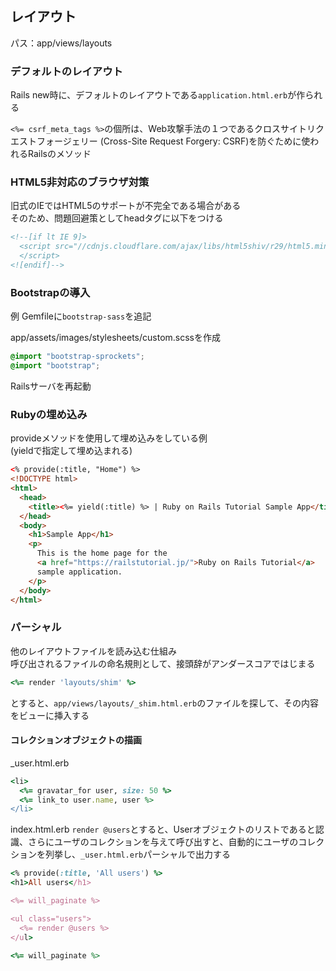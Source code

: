 ## レイアウト
パス：app/views/layouts

### デフォルトのレイアウト
Rails new時に、デフォルトのレイアウトである`application.html.erb`が作られる

`<%= csrf_meta_tags %>`の個所は、Web攻撃手法の１つであるクロスサイトリクエストフォージェリー (Cross-Site Request Forgery: CSRF)を防ぐために使われるRailsのメソッド

### HTML5非対応のブラウザ対策
旧式のIEではHTML5のサポートが不完全である場合がある  
そのため、問題回避策としてheadタグに以下をつける
```html
<!--[if lt IE 9]>
  <script src="//cdnjs.cloudflare.com/ajax/libs/html5shiv/r29/html5.min.js">
  </script>
<![endif]-->
```

### Bootstrapの導入
例
Gemfileに`bootstrap-sass`を追記

app/assets/images/stylesheets/custom.scssを作成
```scss
@import "bootstrap-sprockets";
@import "bootstrap";
```

Railsサーバを再起動

### Rubyの埋め込み
provideメソッドを使用して埋め込みをしている例  
(yieldで指定して埋め込まれる)
```html
<% provide(:title, "Home") %>
<!DOCTYPE html>
<html>
  <head>
    <title><%= yield(:title) %> | Ruby on Rails Tutorial Sample App</title>
  </head>
  <body>
    <h1>Sample App</h1>
    <p>
      This is the home page for the
      <a href="https://railstutorial.jp/">Ruby on Rails Tutorial</a>
      sample application.
    </p>
  </body>
</html>
```

### パーシャル
他のレイアウトファイルを読み込む仕組み  
呼び出されるファイルの命名規則として、接頭辞がアンダースコアではじまる

```ruby
<%= render 'layouts/shim' %>
```
とすると、`app/views/layouts/_shim.html.erb`のファイルを探して、その内容をビューに挿入する

#### コレクションオブジェクトの描画
_user.html.erb
```ruby
<li>
  <%= gravatar_for user, size: 50 %>
  <%= link_to user.name, user %>
</li>
```

index.html.erb
`render @users`とすると、Userオブジェクトのリストであると認識、さらにユーザのコレクションを与えて呼び出すと、自動的にユーザのコレクションを列挙し、`_user.html.erb`パーシャルで出力する
```ruby
<% provide(:title, 'All users') %>
<h1>All users</h1>

<%= will_paginate %>

<ul class="users">
  <%= render @users %>
</ul>

<%= will_paginate %>
```